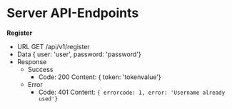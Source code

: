 ﻿# Server API-Endpoints

**Register**
* URL 
    GET /api/v1/register
* Data
    { user: 'user', password: 'password'}
* Response
  * Success
    * Code: 200
      Content: { token: 'tokenvalue'}
  * Error
    * Code: 401
      Content: 
		`{ errorcode: 1, error: 'Username already used'}`